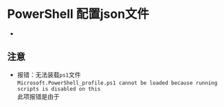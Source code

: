 # PowerShell 配置json文件
- 

## 注意  
- 报错：无法装载`ps1`文件  
  `Microsoft.PowerShell_profile.ps1 cannot be loaded because running scripts is disabled on this`  
  此项报错是由于
